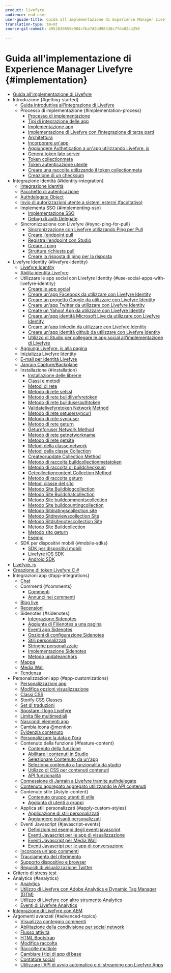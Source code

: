 ```yaml
---
product: livefyre
audience: end-user
user-guide-title: Guida all'implementazione di Experience Manager Livefyre
translation-type: tm+mt
source-git-commit: 4952830655e904cfba7d2dd98338c7fda02c4250

---
```



# Guida all&#39;implementazione di Experience Manager Livefyre {#implementation}

+ [Guida all&#39;implementazione di Livefyre](home.md)
+ Introduzione {#getting-started}
   + [Guida introduttiva all&#39;integrazione di Livefyre](c-getting-started/c-getting-started.md)
   + Processo di implementazione {#implementation-process}
      + [Processo di implementazione](c-getting-started/c-implementation-process/c-implementation-process.md)
      + [Tipi di integrazione delle app](c-getting-started/c-implementation-process/c-app-integration-types.md)
      + [Implementazione app](c-getting-started/designer-app-implementation.md)
      + [Implementazione di Livefyre con l&#39;integrazione di terze parti](c-app-integrations/implement-livefyre-3rd-party.md)
      + [Architettura](c-getting-started/c-implementation-process/c-architecture.md)
      + [Incorporare un&#39;app](c-getting-started/c-implementation-process/c-using-livefyre.js-to-create-customize-and-use-apps-on-your-site.md)
      + [Aggiungere Authetication a un&#39;app utilizzando Livefyre. js](c-getting-started/c-implementation-process/c-add-authetication-to-an-app-using-livefyre.js.md)
      + [Genera token lato server](c-getting-started/c-implementation-process/c-build-server-side-tokens.md)
      + [Token collectionmeta](c-getting-started/c-implementation-process/c-collectionmeta-tokent.md)
      + [Token autenticazione utente](c-getting-started/c-implementation-process/c-user-auth-token.md)
      + [Creare una raccolta utilizzando il token collectionmeta](t-create-a-collectionmeta-token.md)
      + [Creazione di un checksum](c-creating-a-checksum.md)
+ Integrazione identità {#identity-integration}
   + [Integrazione identità](t-about-identity-integration/t-about-identity-integration.md)
   + [Pacchetto di autenticazione](t-about-identity-integration/c-authorization-package.md)
   + [Authdelegate Object](t-about-identity-integration/c-building-an-auth-delegate.md)
   + [Invio di autorizzazioni utente a sistemi esterni (facoltativo)](t-about-identity-integration/c-posting-user-permissions-to-external-systems.md)
   + Implementa SSO {#implementing-sso}
      + [Implementazione SSO](t-about-identity-integration/c-implementing-sso/c-implementing-sso.md)
      + [Debug di auth Delegate](t-about-identity-integration/c-implementing-sso/c-debugging-auth.md)
   + Sincronizzazione con Livefyre {#sync-ping-for-pull}
      + [Sincronizzazione con Livefyre utilizzando Ping per Pull](t-about-identity-integration/t-sync-with-livefyre-using-ping-for-pull/t-sync-with-livefyre-using-ping-for-pull.md)
      + [Creare l&#39;endpoint pull](t-about-identity-integration/t-sync-with-livefyre-using-ping-for-pull/t-build-the-pull-endpoint.md)
      + [Registra l&#39;endpoint con Studio](t-about-identity-integration/t-sync-with-livefyre-using-ping-for-pull/c-register-the-endpoint-with-studio.md)
      + [Creare il ping](t-about-identity-integration/t-sync-with-livefyre-using-ping-for-pull/t-build-the-ping.md)
      + [Struttura richiesta pull](t-about-identity-integration/t-sync-with-livefyre-using-ping-for-pull/t-pull-request-structure.md)
      + [Creare la risposta di ping per la risposta](t-about-identity-integration/t-sync-with-livefyre-using-ping-for-pull/c-build-the-ping-for-pull-response.md)
+ Livefyre Identity {#livefyre-identity}
   + [Livefyre Identity](c-livefyre-identity-comp/c-livefyre-identity-comp.md)
   + [Abilita identità Livefyre](c-livefyre-identity-comp/t-enable-livefyre-identity.md)
   + Utilizzare le app social con Livefyre Identity {#use-social-apps-with-livefyre-identity}
      + [Creare le app social](c-livefyre-identity-comp/t-create-your-social-apps.md)
      + [Creare un&#39;app Facebook da utilizzare con Livefyre Identity](c-livefyre-identity-comp/t-create-a-facebook-app-for-use-with-livefyre-identity.md)
      + [Creare un progetto Google da utilizzare con Livefyre Identity](c-livefyre-identity-comp/t-create-a-google-project-for-use-with-livefyre-identity.md)
      + [Creare un&#39;app Twitter da utilizzare con Livefyre Identity](c-livefyre-identity-comp/t-create-a-twitter-app-for-use-with-livefyre-identity.md)
      + [Create un Yahoo! App da utilizzare con Livefyre Identity](c-livefyre-identity-comp/t-create-a-yahoo-app-for-use-with-livefyre-identity.md)
      + [Creare un&#39;app identità Microsoft Live da utilizzare con Livefyre Identity](c-livefyre-identity-comp/t-create-a-microsoft-live-id-app-for-use-with-livefyre-identity.md)
      + [Creare un&#39;app linkedin da utilizzare con Livefyre Identity](c-livefyre-identity-comp/t-create-a-linkedin-app-for-use-with-livefyre-identity.md)
      + [Creare un&#39;app identità github da utilizzare con Livefyre Identity](c-livefyre-identity-comp/c-create-a-github-identity.md)
      + [Utilizzo di Studio per collegare le app social all&#39;implementazione di Livefyre](c-livefyre-identity-comp/t-using-studio-to-connect-your-social-apps-to-your-livefyre-implementation.md)
   + [Aggiungi Livefyre. js alla pagina](c-livefyre-identity-comp/t-add-livefyre.js-to-the-page.md)
   + [Inizializza Livefyre Identity](c-livefyre-identity-comp/t-initialize-livefyre-identity.md)
   + [E-mail per identità Livefyre](c-livefyre-identity-comp/c-emails-for-livefyre-identity.md)
   + [Janrain Capture/Backplane](c-livefyre-identity-comp/c-janrain-capture-backplane-comp.md)
   + Installazione {#installation}
      + [Installazione delle librerie](c-installing-libraries/c-installing-libraries.md)
      + [Classi e metodi](c-installing-libraries/c-methods-livefyre.md)
      + [Metodi di rete](c-installing-libraries/c-network-methods.md)
      + [Metodo di rete setssl](c-installing-libraries/r-setssl-method.md)
      + [Metodo di rete buildlivefyretoken](c-installing-libraries/r-buildlivefyretoken-method.md)
      + [Metodo di rete builduserauthtoken](c-installing-libraries/r-builduserauthtoken-method.md)
      + [Validatelivefyretoken Network Method](c-installing-libraries/c-validatelivefyretoken-network-method.md)
      + [Metodo di rete setusersyncurl](c-installing-libraries/r-setusersyncurl-method.md)
      + [Metodo di rete syncuser](c-installing-libraries/r-syncuser-method.md)
      + [Metodo di rete geturn](c-installing-libraries/r-geturn-method.md)
      + [Geturnforuser Network Method](c-installing-libraries/r-geturnforuser-method.md)
      + [Metodo di rete getnetworkname](c-installing-libraries/r-getnetworkname-method.md)
      + [Metodo di rete getsite](c-installing-libraries/r-getsite-method.md)
      + [Metodi della classe network](c-installing-libraries/c-network-class-methods.md)
      + [Metodi della classe Collection](c-installing-libraries/c-collection-methods.md)
      + [Createorupdate Collection Method](c-installing-libraries/r-createorupdate-collection-method.md)
      + [Metodo di raccolta buildcollectionmetatoken](c-installing-libraries/r-buildcollectionmetatoken-collection-method.md)
      + [Metodo di raccolta di buildchecksum](c-installing-libraries/r-buildchecksum-collection-method.md)
      + [Getcollectioncontent Collection Method](c-installing-libraries/t-getcollectioncontent-collection-method.md)
      + [Metodo di raccolta geturn](c-installing-libraries/r-geturn-collection-method.md)
      + [Metodi classe del sito](c-installing-libraries/c-site-methods.md)
      + [Metodo Site Buildblogcollection](c-installing-libraries/r-buildblogcollection-site-method.md)
      + [Metodo Site Buildchatcollection](c-installing-libraries/r-buildchatcollection-site-method.md)
      + [Metodo Site buildcommentscollection](c-installing-libraries/r-buildcommentscollection-site-method.md)
      + [Metodo Site buildcountingcollection](c-installing-libraries/r-buildcountingcollection-site-method.md)
      + [Metodo Sitdratingscollection site](c-installing-libraries/r-buildratingscollection-site-method.md)
      + [Metodo Sitdreviewscollection Site](c-installing-libraries/r-buildreviewscollection-site-method.md)
      + [Metodo Sitdsitenotescollection Site](c-installing-libraries/r-buildsitenotescollection-site-method.md)
      + [Metodo Site Buildcollection](c-installing-libraries/r-buildcollection-site-method.md)
      + [Metodo sito geturn](c-installing-libraries/r-geturn-site-method.md)
      + [Esempi](c-installing-libraries/c-libraries-examples.md)
   + SDK per dispositivi mobili {#mobile-sdks}
      + [SDK per dispositivi mobili](c-mobile-sdks/c-mobile-sdks.md)
      + [Livefyre iOS SDK](c-mobile-sdks/c-livefyre-ios-sdk.md)
      + [Android SDK](c-mobile-sdks/c-android-sdk.md)
+ [Livefyre. js](c-livefyre.js.md)
+ [Creazione di token Livefyre C #](c-creating-livefyre-tokens-c-.md)
+ Integrazioni app {#app-integrations}
   + [Chat](c-app-integrations/c-app-integratios-chat.md)
   + Commenti {#comments}
      + [Commenti](c-app-integrations/c-comments-integration/c-comments-integration.md)
      + [Annunci nei commenti](c-app-integrations/c-comments-integration/c-ads-in-comments-integration.md)
   + [Blog live](c-app-integrations/c-live-blog-integration.md)
   + [Recensioni](c-app-integrations/c-reviews-integration.md)
   + Sidenotes {#sidenotes}
      + [Integrazione Sidenotes](c-app-integrations/c-sidenotes-integration/r-sidenotes-integration.md)
      + [Aggiunta di Filienotes a una pagina](c-app-integrations/c-sidenotes-integration/r-adding-sidenotes-to-a-page.md)
      + [Eventi app Sidenotes](c-app-integrations/c-sidenotes-integration/r-app-events.md)
      + [Opzioni di configurazione Sidenotes](c-app-integrations/c-sidenotes-integration/r-configuration-options.md)
      + [Stili personalizzati](c-app-integrations/c-sidenotes-integration/r-custom-styles.md)
      + [Stringhe personalizzate](c-app-integrations/c-sidenotes-integration/r-custom-strings.md)
      + [Implementazione Sidenotes](c-app-integrations/c-sidenotes-integration/r-sidenotes-implementation.md)
      + [Metodo updateanchors](c-app-integrations/c-sidenotes-integration/update-anchors-method.md)
   + [Mappa](c-app-integrations/c-map-integration.md)
   + [Media Wall](c-app-integrations/c-media-wall-integration.md)
   + [Tendenza](c-app-integrations/c-trending-integration.md)
+ Personalizzazioni app {#app-customizations}
   + [Personalizzazioni app](c-app-customizations/c-app-customizations.md)
   + [Modifica opzioni visualizzazione](c-app-customizations/c-change-display-options.md)
   + [Classi CSS](c-app-customizations/c-css-classes.md)
   + [Storify CSS Classes](c-app-customizations/c-storify-css-classes.md)
   + [Set di traduzioni](c-app-customizations/c-translation-sets.md)
   + [Spostare il logo Livefyre](c-app-customizations/c-move-the-livefyre-logo.md)
   + [Limita file multimediali](c-app-customizations/c-restrict-media.md)
   + [Nascondi elementi app](c-app-customizations/c-hide-app-elements.md)
   + [Cambia icona @mention](c-app-customizations/c-change-mention-icon.md)
   + [Evidenzia contenuto](c-app-customizations/c-highlight-content.md)
   + [Personalizzare la data e l&#39;ora](c-app-customizations/c-date-time-stamp.md)
   + Contenuto della funzione {#feature-content}
      + [Contenuto della funzione](c-app-customizations/t-feature-content.md)
      + [Abilitare i contenuti in Studio](c-app-customizations/t-enable-featuring-content-in-studio.md)
      + [Selezionare Contenuto da un&#39;app](c-app-customizations/t-select-content-to-feature.md)
      + [Seleziona contenuto a funzionalità da studio](c-app-customizations/t-select-content-to-feature-from-studio.md)
      + [Utilizzo di CSS per contenuti contenuti](c-app-customizations/c-use-css-to-style-featured-content.md)
      + [API funzionalità](c-app-customizations/c-feature-apis.md)
   + [Connessione di Janrain a Livefyre tramite authdelegate](c-app-customizations/c-connecting-janrain-to-livefyre-using-authdelegate.md)
   + [Contenuto aggregato aggregato utilizzando le API contenuti](c-app-customizations/c-aggregated-featured-content-using-the-featured-apis.md)
   + Contenuto stile {#style-content}
      + [Contenuto gruppo utenti di stile](c-app-customizations/c-style-user-group-content.md)
      + [Aggiunta di utenti a gruppi](c-app-customizations/c-adding-users-to-groups.md)
   + Applica stili personalizzati {#apply-custom-styles}
      + [Applicazione di stili personalizzati](c-app-customizations/c-applying-custom-styles-.md)
      + [Aggiungere pulsanti personalizzati](c-app-customizations/t-add-custom-buttons.md)
   + Eventi Javascript {#javascript-events}
      + [Definizioni ed esempi degli eventi javascript](c-app-customizations/c-javascript-events.md)
      + [Eventi Javascript per le app di visualizzazione](c-app-customizations/c-javascript-events-for-visualization-apps.md)
      + [Eventi Javascript per Media Wall](c-app-customizations/c-javascript-events-media-wall.md)
      + [Eventi Javascript per le app di conversazione](c-app-customizations/c-javascript-events-for-conversation-apps.md)
   + [Incorpora un&#39;app commenti](c-app-customizations/c-embed-a-comments-app.md)
   + [Tracciamento del riferimento](c-app-customizations/c-referral-tracking.md)
   + [Supporto dispositivo e browser](c-app-customizations/c-device-and-browser-support.md)
   + [Requisiti di visualizzazione Twitter](c-app-customizations/c-twitter-display-requirements.md)
+ [Criterio di stress test](c-stress-test-policy.md)
+ Analytics {#analytics}
   + [Analytics](livefyre-analytics/livefyre-analytics.md)
   + [Utilizzo di Livefyre con Adobe Analytics e Dynamic Tag Manager (DTM)](livefyre-analytics/c-use-livefyre-with-adobe-analytics.md)
   + [Utilizzo di Livefyre con altro strumento Analytics](livefyre-analytics/c-livefyre-analytics.md)
   + [Eventi di Livefyre Analytics](livefyre-analytics/c-livefyre-analytics-events.md)
+ [Integrazione di Livefyre con AEM](c-livefyre-aem-integration.md)
+ Argomenti avanzati {#advanced-topics}
   + [Visualizza conteggio commenti](c-advanced-topics/t-display-comment-count.md)
   + [Abilitazione della condivisione per social network](c-advanced-topics/c-enabling-social-sharing.md)
   + [Flusso attività](c-advanced-topics/c-activity-stream.md)
   + [HTML Bootstrap](c-advanced-topics/c-bootstrap-html.md)
   + [Modifica raccolta](c-advanced-topics/c-change-collection.md)
   + [Raccolte multiple](c-advanced-topics/c-multiple-collections.md)
   + [Cambiare i tipi di app di base](c-advanced-topics/c-switch-core-app-types.md)
   + [Contatore social](c-advanced-topics/c-social-counter.md)
   + [Utilizzare l&#39;API di avvio automatico e di streaming con Livefyre Apps](c-advanced-topics/bootstrap-stream-api.md)

